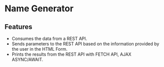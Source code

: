# Name Generator

## Features
- Consumes the data from a REST API.
- Sends parameters to the REST API based on the information provided by the user in the HTML Form.
- Prints the results from the REST API with FETCH API, AJAX ASYNC/AWAIT.
